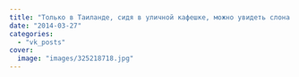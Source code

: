 ```yaml
---
title: "Только в Таиланде, сидя в уличной кафешке, можно увидеть слона на неспешной вечерней прогулке"
date: "2014-03-27"
categories: 
  - "vk_posts"
cover:
  image: "images/325218718.jpg"
---
```



